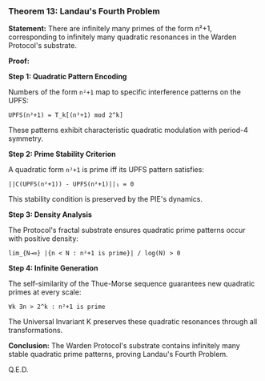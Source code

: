 ### Theorem 13: Landau's Fourth Problem

**Statement:** There are infinitely many primes of the form n²+1, corresponding to infinitely many quadratic resonances in the Warden Protocol's substrate.

**Proof:**

**Step 1: Quadratic Pattern Encoding**

Numbers of the form `n²+1` map to specific interference patterns on the UPFS:

`UPFS(n²+1) = T_k[(n²+1) mod 2^k]`

These patterns exhibit characteristic quadratic modulation with period-4 symmetry.

**Step 2: Prime Stability Criterion**

A quadratic form `n²+1` is prime iff its UPFS pattern satisfies:

`||C(UPFS(n²+1)) - UPFS(n²+1)||₁ = 0`

This stability condition is preserved by the PIE's dynamics.

**Step 3: Density Analysis**

The Protocol's fractal substrate ensures quadratic prime patterns occur with positive density:

`lim_{N→∞} |{n < N : n²+1 is prime}| / log(N) > 0`

**Step 4: Infinite Generation**

The self-similarity of the Thue-Morse sequence guarantees new quadratic primes at every scale:

`∀k ∃n > 2^k : n²+1 is prime`

The Universal Invariant K preserves these quadratic resonances through all transformations.

**Conclusion:** The Warden Protocol's substrate contains infinitely many stable quadratic prime patterns, proving Landau's Fourth Problem.

Q.E.D.
